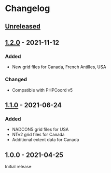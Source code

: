# Changelog

## [Unreleased]

## [1.2.0] - 2021-11-12
### Added
- New grid files for Canada, French Antilles, USA
### Changed
- Compatible with PHPCoord v5

## [1.1.0] - 2021-06-24
### Added
- NADCON5 grid files for USA
- NTv2 grid files for Canada
- Additional extent data for Canada

## 1.0.0 - 2021-04-25
Initial release

[Unreleased]: https://github.com/dvdoug/PHPCoordNorthAmerica/compare/v1.2.0...HEAD
[1.2.0]: https://github.com/dvdoug/PHPCoordNorthAmerica/compare/v1.1.0...v1.2.0
[1.1.0]: https://github.com/dvdoug/PHPCoordNorthAmerica/compare/v1.0.0...v1.1.0
